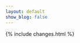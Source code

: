 ```yaml
---
layout: default
show_blog: false
---
```

<!-- span id="changelist">Changelist</span -->
{% include changes.html %}